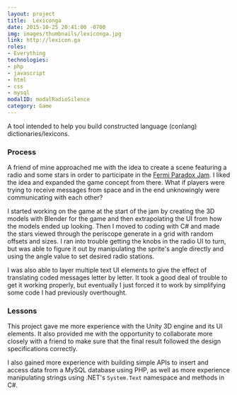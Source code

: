 ```yaml
---
layout: project
title:  Lexiconga
date: 2015-10-25 20:41:00 -0700
img: images/thumbnails/lexiconga.jpg
link: http://lexicon.ga
roles:
- Everything
technologies:
- php
- javascript
- html
- css
- mysql
modalID: modalRadioSilence
category: Game
---
```

A tool intended to help you build constructed language (conlang) dictionaries/lexicons.

### Process

A friend of mine approached me with the idea to create a scene featuring a radio
and some stars in order to participate in the [Fermi Paradox Jam](https://itch.io/jam/fermi-paradox-jam).
I liked the idea and expanded the game concept from there. What if players were trying
to receive messages from space and in the end unknowingly were communicating with
each other?

I started working on the game at the start of the jam by creating the 3D models with
Blender for the game and then extrapolating the UI from how the models ended up
looking. Then I moved to coding with C# and made the stars viewed through the
periscope generate in a grid with random offsets and sizes. I ran into trouble
getting the knobs in the radio UI to turn, but was able to figure it out by
manipulating the sprite's angle directly and using the angle value to set desired
radio stations.

I was also able to layer multiple text UI elements to give the
effect of translating coded messages letter by letter. It took a good deal of trouble
to get it working properly, but eventually I just forced it to work by simplifying
some code I had previously overthought.

### Lessons

This project gave me more experience with the Unity 3D engine and its UI elements.
It also provided me with the opportunity to collaborate more closely with a friend
to make sure that the final result followed the design specifications correctly.

I also gained more experience with building simple APIs to insert and access data
from a MySQL database using PHP, as well as more experience manipulating strings
using .NET's `System.Text` namespace and methods in C#.